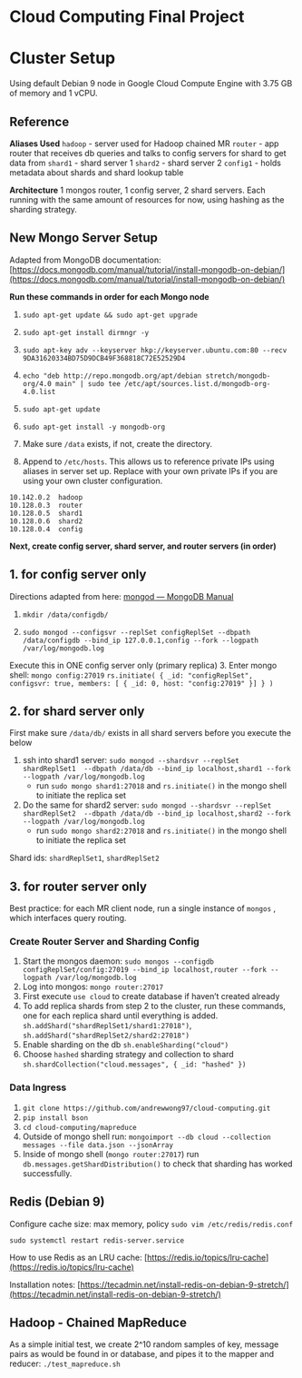# Cloud Computing Final Project


# Cluster Setup

Using default Debian 9 node in Google Cloud Compute Engine with 3.75 GB of memory and 1 vCPU. 

## Reference
**Aliases Used**
`hadoop` - server used for Hadoop chained MR
`router` - app router that receives db queries and talks to config servers for shard to get data from 
`shard1` - shard server 1
`shard2` - shard server 2
`config1` - holds metadata about shards and shard lookup table

**Architecture**
1 mongos router, 1 config server, 2 shard servers. Each running with the same amount of resources for now, using hashing as the sharding strategy.

## New Mongo Server Setup
Adapted from MongoDB documentation: [https://docs.mongodb.com/manual/tutorial/install-mongodb-on-debian/](https://docs.mongodb.com/manual/tutorial/install-mongodb-on-debian/) 

**Run these commands in order for each Mongo node**
1. `sudo apt-get update && sudo apt-get upgrade` 
2. `sudo apt-get install dirmngr -y`
3. `sudo apt-key adv --keyserver hkp://keyserver.ubuntu.com:80 --recv 9DA31620334BD75D9DCB49F368818C72E52529D4`
4. `echo "deb http://repo.mongodb.org/apt/debian stretch/mongodb-org/4.0 main" | sudo tee /etc/apt/sources.list.d/mongodb-org-4.0.list`
5. `sudo apt-get update`
6. `sudo apt-get install -y mongodb-org`
7. Make sure `/data` exists, if not, create the directory.

7. Append to `/etc/hosts`. This allows us to reference private IPs using aliases in server set up. Replace with your own private IPs if you are using your own cluster configuration.
```
10.142.0.2	hadoop
10.128.0.3	router
10.128.0.5	shard1
10.128.0.6	shard2
10.128.0.4	config
```

**Next, create config server, shard server, and router servers (in order)**

## 1. for config server only

Directions adapted from here: [mongod — MongoDB Manual](https://docs.mongodb.com/manual/reference/program/mongod/#sharded-cluster-options)

1. `mkdir /data/configdb/`

2. `sudo mongod --configsvr --replSet configReplSet --dbpath /data/configdb --bind_ip 127.0.0.1,config --fork --logpath /var/log/mongodb.log`

Execute this in ONE config server only (primary replica)
3. Enter mongo shell: `mongo config:27019`
`rs.initiate( { _id: "configReplSet", configsvr: true, members: [ { _id: 0, host: "config:27019" }] } )`

## 2. for shard server only

First make sure `/data/db/` exists in all shard servers before you execute the below
1. ssh into shard1 server: `sudo mongod --shardsvr --replSet shardReplSet1  --dbpath /data/db --bind_ip localhost,shard1 --fork --logpath /var/log/mongodb.log`
	- run  `sudo mongo shard1:27018` and `rs.initiate()` in the mongo shell to initiate the replica set
2. Do the same for shard2 server: `sudo mongod --shardsvr --replSet shardReplSet2  --dbpath /data/db --bind_ip localhost,shard2 --fork --logpath /var/log/mongodb.log`
	- run  `sudo mongo shard2:27018` and `rs.initiate()` in the mongo shell to initiate the replica set

Shard ids: `shardReplSet1`,  `shardReplSet2`

## 3. for router server only
Best practice: for each MR client node, run a single instance of `mongos` , which interfaces query routing.

### Create Router Server and Sharding Config

1. Start the mongos daemon: `sudo mongos --configdb configReplSet/config:27019 --bind_ip localhost,router --fork --logpath /var/log/mongodb.log`
2. Log into mongos: `mongo router:27017`
3. First execute `use cloud` to create database if haven’t created already
4. To add replica shards from step 2 to the cluster, run these commands, one for each replica shard until everything is added.  `sh.addShard("shardReplSet1/shard1:27018")`, `sh.addShard("shardReplSet2/shard2:27018")`
5. Enable sharding on the db `sh.enableSharding("cloud")`
6. Choose `hashed` sharding strategy and collection to shard `sh.shardCollection("cloud.messages", { _id: "hashed" })`

### Data Ingress
1. `git clone https://github.com/andrewwong97/cloud-computing.git`
2. `pip install bson`
3. `cd cloud-computing/mapreduce`
4. Outside of mongo shell run: `mongoimport --db cloud --collection messages --file data.json --jsonArray`
5. Inside of mongo shell (`mongo router:27017`) run `db.messages.getShardDistribution()` to check that sharding has worked successfully.


## Redis (Debian 9)
Configure cache size: max memory, policy
`sudo vim /etc/redis/redis.conf`

`sudo systemctl restart redis-server.service`

How to use Redis as an LRU cache:   [https://redis.io/topics/lru-cache](https://redis.io/topics/lru-cache) 

Installation notes:   [https://tecadmin.net/install-redis-on-debian-9-stretch/](https://tecadmin.net/install-redis-on-debian-9-stretch/) 

## Hadoop - Chained MapReduce
As a simple initial test, we create 2^10 random samples of key, message pairs as would be found in or database, and pipes it to the mapper and reducer: `./test_mapreduce.sh`